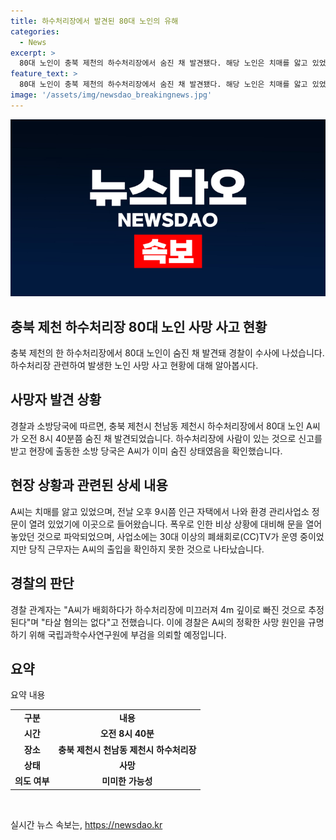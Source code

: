 ```yaml
---
title: 하수처리장에서 발견된 80대 노인의 유해
categories:
  - News
excerpt: >
  80대 노인이 충북 제천의 하수처리장에서 숨진 채 발견됐다. 해당 노인은 치매를 앓고 있었으며, 환경 관리사업소의 정문이 열려 있어 들어온 것으로 파악됐다. 하수처리장에는 CCTV가 있었지만 출입을 확인하지 못했다. 경찰은 배회 중 미끄러져 하수처리장에 빠진 것으로 보고 타살 혐의는 없다고 밝혔으며, 부검을 통해 정확한 사망 원인을 밝힐 예정이다.
feature_text: >
  80대 노인이 충북 제천의 하수처리장에서 숨진 채 발견됐다. 해당 노인은 치매를 앓고 있었으며, 환경 관리사업소의 정문이 열려 있어 들어온 것으로 파악됐다. 하수처리장에는 CCTV가 있었지만 출입을 확인하지 못했다. 경찰은 배회 중 미끄러져 하수처리장에 빠진 것으로 보고 타살 혐의는 없다고 밝혔으며, 부검을 통해 정확한 사망 원인을 밝힐 예정이다.
image: '/assets/img/newsdao_breakingnews.jpg'
---
```


<p><img src="/assets/img/newsdao_breakingnews.jpg" alt="pcversion 속보" /></p>

<h2 data-ke-size="size26">충북 제천 하수처리장 80대 노인 사망 사고 현황</h2>

<p data-ke-size="size16">충북 제천의 한 하수처리장에서 80대 노인이 숨진 채 발견돼 경찰이 수사에 나섰습니다. 하수처리장 관련하여 발생한 노인 사망 사고 현황에 대해 알아봅시다. </p>

<h2 data-ke-size="size22">사망자 발견 상황</h2>

<p data-ke-size="size16">경찰과 소방당국에 따르면, 충북 제천시 천남동 제천시 하수처리장에서 80대 노인 A씨가 오전 8시 40분쯤 숨진 채 발견되었습니다. 하수처리장에 사람이 있는 것으로 신고를 받고 현장에 출동한 소방 당국은 A씨가 이미 숨진 상태였음을 확인했습니다.</p>

<h2 data-ke-size="size22">현장 상황과 관련된 상세 내용</h2>

<p data-ke-size="size16">A씨는 치매를 앓고 있었으며, 전날 오후 9시쯤 인근 자택에서 나와 환경 관리사업소 정문이 열려 있었기에 이곳으로 들어왔습니다. 폭우로 인한 비상 상황에 대비해 문을 열어놓았던 것으로 파악되었으며, 사업소에는 30대 이상의 폐쇄회로(CC)TV가 운영 중이었지만 당직 근무자는 A씨의 출입을 확인하지 못한 것으로 나타났습니다.</p>

<h2 data-ke-size="size22">경찰의 판단</h2>

<p data-ke-size="size16">경찰 관계자는 "A씨가 배회하다가 하수처리장에 미끄러져 4m 깊이로 빠진 것으로 추정된다"며 "타살 혐의는 없다"고 전했습니다. 이에 경찰은 A씨의 정확한 사망 원인을 규명하기 위해 국립과학수사연구원에 부검을 의뢰할 예정입니다. </p>

<h2 data-ke-size="size22">요약</h2>

<p data-ke-size="size16">요약 내용</p>

<table>
    <tbody>
        <tr>
            <td style="text-align: center; height: 17px;"><b>구분</b></td>
            <td style="text-align: center; height: 17px;"><b>내용</b></td>
        </tr>
        <tr>
            <td style="text-align: center; height: 17px;"><b>시간</b></td>
            <td style="text-align: center; height: 17px;"><b>오전 8시 40분</b></td>
        </tr>
        <tr>
            <td style="text-align: center; height: 17px;"><b>장소</b></td>
            <td style="text-align: center; height: 17px;"><b>충북 제천시 천남동 제천시 하수처리장</b></td>
        </tr>
        <tr>
            <td style="text-align: center; height: 17px;"><b>상태</b></td>
            <td style="text-align: center; height: 17px;"><b>사망</b></td>
        </tr>
        <tr>
            <td style="text-align: center; height: 17px;"><b>의도 여부</b></td>
            <td style="text-align: center; height: 17px;"><b>미미한 가능성</b></td>
        </tr>
    </tbody>
</table>

<p data-ke-size="size16">&nbsp;</p>
실시간 뉴스 속보는, <a href="https://newsdao.kr" rel="dofollow">https://newsdao.kr</a>


